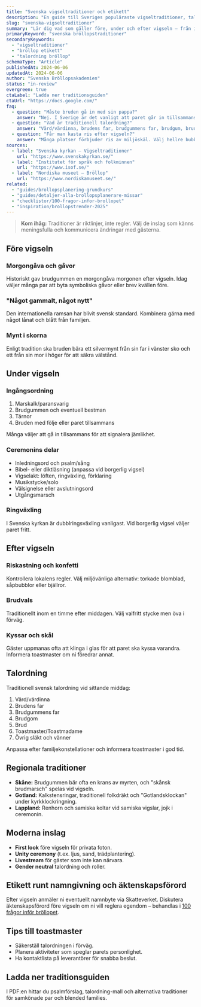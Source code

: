 ```yaml
---
title: "Svenska vigseltraditioner och etikett"
description: "En guide till Sveriges populäraste vigseltraditioner, talordning och moderna tolkningar."
slug: "svenska-vigseltraditioner"
summary: "Lär dig vad som gäller före, under och efter vigseln – från ingångsordning till brudvals och regionala inslag."
primaryKeyword: "svenska bröllopstraditioner"
secondaryKeywords:
  - "vigseltraditioner"
  - "bröllop etikett"
  - "talordning bröllop"
schemaType: "Article"
publishedAt: 2024-06-06
updatedAt: 2024-06-06
author: "Svenska Bröllopsakademien"
status: "in-review"
evergreen: true
ctaLabel: "Ladda ner traditionsguiden"
ctaUrl: "https://docs.google.com/"
faq:
  - question: "Måste bruden gå in med sin pappa?"
    answer: "Nej. I Sverige är det vanligt att paret går in tillsammans eller att båda föräldrar följer med."
  - question: "Vad är traditionell talordning?"
    answer: "Värd/värdinna, brudens far, brudgummens far, brudgum, brud, tärnor/marskalkar, övrig släkt och vänner. Anpassa efter familjesituation."
  - question: "Får man kasta ris efter vigseln?"
    answer: "Många platser förbjuder ris av miljöskäl. Välj hellre bubblor, blomblad eller torkade kronblad."
sources:
  - label: "Svenska kyrkan – Vigseltraditioner"
    url: "https://www.svenskakyrkan.se/"
  - label: "Institutet för språk och folkminnen"
    url: "https://www.isof.se/"
  - label: "Nordiska museet – Bröllop"
    url: "https://www.nordiskamuseet.se/"
related:
  - "guides/brollopsplanering-grundkurs"
  - "guides/detaljer-alla-brollopsplanerare-missar"
  - "checklistor/100-fragor-infor-brollopet"
  - "inspiration/brollopstrender-2025"
---
```


> **Kom ihåg:** Traditioner är riktlinjer, inte regler. Välj de inslag som känns meningsfulla och kommunicera ändringar med gästerna.

## Före vigseln

### Morgongåva och gåvor

Historiskt gav brudgummen en morgongåva morgonen efter vigseln. Idag väljer många par att byta symboliska gåvor eller brev kvällen före.

### "Något gammalt, något nytt"

Den internationella ramsan har blivit svensk standard. Kombinera gärna med något lånat och blått från familjen.

### Mynt i skorna

Enligt tradition ska bruden bära ett silvermynt från sin far i vänster sko och ett från sin mor i höger för att säkra välstånd.

## Under vigseln

### Ingångsordning

1. Marskalk/paransvarig
2. Brudgummen och eventuell bestman
3. Tärnor
4. Bruden med följe eller paret tillsammans

Många väljer att gå in tillsammans för att signalera jämlikhet.

### Ceremonins delar

- Inledningsord och psalm/sång
- Bibel- eller diktläsning (anpassa vid borgerlig vigsel)
- Vigselakt: löften, ringväxling, förklaring
- Musikstycke/solo
- Välsignelse eller avslutningsord
- Utgångsmarsch

### Ringväxling

I Svenska kyrkan är dubblringsväxling vanligast. Vid borgerlig vigsel väljer paret fritt.

## Efter vigseln

### Riskastning och konfetti

Kontrollera lokalens regler. Välj miljövänliga alternativ: torkade blomblad, såpbubblor eller bjällror.

### Brudvals

Traditionellt inom en timme efter middagen. Välj valfritt stycke men öva i förväg.

### Kyssar och skål

Gäster uppmanas ofta att klinga i glas för att paret ska kyssa varandra. Informera toastmaster om ni föredrar annat.

## Talordning

Traditionell svensk talordning vid sittande middag:

1. Värd/värdinna
2. Brudens far
3. Brudgummens far
4. Brudgom
5. Brud
6. Toastmaster/Toastmadame
7. Övrig släkt och vänner

Anpassa efter familjekonstellationer och informera toastmaster i god tid.

## Regionala traditioner

- **Skåne:** Brudgummen bär ofta en krans av myrten, och "skånsk brudmarsch" spelas vid vigseln.
- **Gotland:** Kalkstensringar, traditionell folkdräkt och "Gotlandsklockan" under kyrkklockringning.
- **Lappland:** Renhorn och samiska koltar vid samiska vigslar, jojk i ceremonin.

## Moderna inslag

- **First look** före vigseln för privata foton.
- **Unity ceremony** (t.ex. ljus, sand, trädplantering).
- **Livestream** för gäster som inte kan närvara.
- **Gender neutral** talordning och roller.

## Etikett runt namngivning och äktenskapsförord

Efter vigseln anmäler ni eventuellt namnbyte via Skatteverket. Diskutera äktenskapsförord före vigseln om ni vill reglera egendom – behandlas i [100 frågor inför bröllopet](/checklistor/100-fragor-infor-brollopet/).

## Tips till toastmaster

- Säkerställ talordningen i förväg.
- Planera aktiviteter som speglar parets personlighet.
- Ha kontaktlista på leverantörer för snabba beslut.

## Ladda ner traditionsguiden

I PDF:en hittar du psalmförslag, talordning-mall och alternativa traditioner för samkönade par och blended families.
